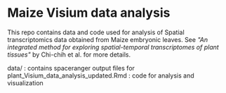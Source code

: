 # Maize Visium data analysis
This repo contains data and code used for analysis of Spatial transcriptomics data obtained from Maize embryonic leaves. See *"An integrated method for exploring spatial-temporal transcriptomes of plant tissues"* by Chi-chih et al. for more details.

data/ : contains spaceranger output files for 
plant_Visium_data_analysis_updated.Rmd : code for analysis and visualization
